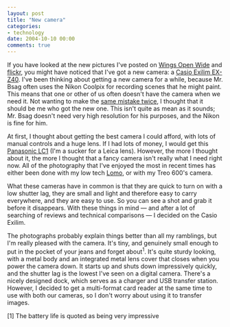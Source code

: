 ```yaml
---
layout: post
title: "New camera"
categories:
- technology
date: 2004-10-10 00:00
comments: true
---
```


<p>If you have looked at the new pictures I've posted on <a href="http://www.rousette.org.uk/wingsopenwide/index.php">Wings Open Wide</a> and <a href="http://www.flickr.com/photos/bsag/">flickr</a>, you might have noticed that I've got a new camera: a <a href="http://exilim.casio.com/index.cfm?fuseaction=cameras.features&exp_id=FEC105EF-7354-4A4B-8ECA-CB3AFE55724C">Casio Exilim EX-Z40</a>. I've been thinking about getting a new camera for a while, because Mr. Bsag often uses the Nikon Coolpix for recording scenes that he might paint. This means that one or other of us often doesn't have the camera when we need it. Not wanting to make the <a href="http://www.rousette.org.uk/blog/archives/2004/10/01/headphones/">same mistake twice</a>, I thought that it should be me who got the new one. This isn't quite as mean as it sounds; Mr. Bsag doesn't need very high resolution for his purposes, and the Nikon is fine for him.</p>

<p>At first, I thought about getting the best camera I could afford, with lots of manual controls and a huge lens. If I had lots of money, I would get this <a href="http://panasonic.co.uk/digital-cameras/dmclc1b/index.htm">Panasonic LC1</a> (I'm a sucker for a Leica lens). However, the more I thought about it, the more I thought that a fancy camera isn't really what I need right now. All of the photography that I've enjoyed the most in recent times has either been done with my low tech <a href="http://shop.lomography.com/lca/">Lomo</a>, or with my Treo 600's camera.</p>

<p>What these cameras have in common is that they are quick to turn on with a low shutter lag, they are small and light and therefore easy to carry everywhere, and they are easy to use. So you can see a shot and grab it before it disappears. With these things in mind &mdash; and after a lot of searching of reviews and technical comparisons &mdash; I decided on the Casio Exilim.</p>

<p>The photographs probably explain things better than all my ramblings, but I'm really pleased with the camera. It's tiny, and genuinely small enough to put in the pocket of your jeans and forget about<sup>1</sup>. It's quite sturdy looking, with a metal body and an integrated metal lens cover that closes when you power the camera down. It starts up and shuts down impressively quickly, and the shutter lag is the lowest I've seen on a digital camera. There's a nicely designed dock, which serves as a charger and USB transfer station. However, I decided to get a multi-format card reader at the same time to use with both our cameras, so I don't worry about using it to transfer images.</p>

<p>[1] The battery life is quoted as being very impressive</p>
